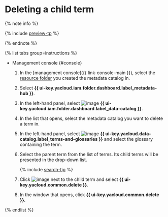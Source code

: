 # Deleting a child term


{% note info %}

{% include [preview-tp](../../../_includes/preview-tp.md) %}

{% endnote %}


{% list tabs group=instructions %}

- Management console {#console}

  1. In the [management console]({{ link-console-main }}), select the [resource folder](../../../resource-manager/concepts/resources-hierarchy.md#folder) you created the metadata catalog in.
  1. Select **{{ ui-key.yacloud.iam.folder.dashboard.label_metadata-hub }}**.
  1. In the left-hand panel, select ![image](../../../_assets/console-icons/folder-magnifier.svg) **{{ ui-key.yacloud.iam.folder.dashboard.label_data-catalog }}**.
  1. In the list that opens, select the metadata catalog you want to delete a term in.
  1. In the left-hand panel, select ![image](../../../_assets/console-icons/book.svg) **{{ ui-key.yacloud.data-catalog.label_terms-and-glossaries }}** and select the glossary containing the term.
  1. Select the parent term from the list of terms. Its child terms will be presented in the drop-down list.

      {% include [search-tip](../../../_includes/metadata-hub/tip-search-term.md) %}

  1. Click ![image](../../../_assets/console-icons/ellipsis.svg) next to the child term and select **{{ ui-key.yacloud.common.delete }}**.
  1. In the window that opens, click **{{ ui-key.yacloud.common.delete }}**.

{% endlist %}
